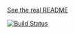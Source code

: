 [See the real README](README.rst)

[![Build Status](https://secure.travis-ci.org/micheles/decorator.png?branch=master)](https://travis-ci.org/micheles/decorator)

